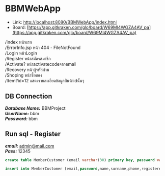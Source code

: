 # BBMWebApp

- Link: [http://localhost:8080/BBMWebApp/index.html](http://localhost:8080/BBMWebApp/index.html)
- Board: [https://app.gitkraken.com/glo/board/W69Ml4WGZA4AV_pa](https://app.gitkraken.com/glo/board/W69Ml4WGZA4AV_pa)

/index หน้าแรก  
/ErrorInfo.jsp หน้า 404 - FileNotFound  
/Login หน้าLogin  
/Register หน้าสมัครสมาชิก  
/Activate? หน้าactivatecodeจากemail  
/Recovery หน้ากู้รหัสผ่าน  
/Shoping หน้าซื้อของ  
/Item?id=12 แสดงรายละเอียดข้อมูลสินค้าidนั้นๆ  

## DB Connection

***Database Name:*** BBMProject  
***UserName:*** bbm  
***Password:*** bbm  

## Run sql - Register
***email:*** admin@mail.com  
***Pass:*** 12345  

```sql
create table MemberCustomer (email varchar(30) primary key, password varchar(40)not null, name varchar(20)not null, surname varchar(30)not null, phone varchar(10)not null, registerDate timestamp not null, activateKey varchar(40)not null, activateDate timestamp); 
```
```sql
insert into MemberCustomer (email,password,name,surname,phone,registerdate,activatekey) values ('admin@mail.com','827ccbeea8a706c4c34a16891f84e7b','bbm','project','0812345678','2018-09-29 15:13:36.630','8014892c0e83400');
```
